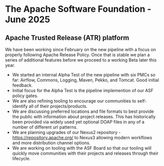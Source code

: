 # The Apache Software Foundation - June 2025

## Apache Trusted Release (ATR) platform

We have been working since February on the new pipeline with a focus on properly following Apache Release Policy. Once that is stable we plan a series of additional features before we proceed to a working Beta later this year.

- We started an internal Alpha Test of the new pipeline with six PMCs so far: Airflow, Commons, Logging, Maven, Pekko, and Tomcat. Good initial feedback.
- Initial focus for the Alpha Test is the pipeline implemention of our ASF policy gates.
- We are also refining tooling to encourage our communities to self-identify all of their projects/products.
- We are discussing preferred locations and file formats to best provide the public with information about project releases. This has historically been provided via widely used yet optional DOAP files in any of a number of different url patterns.
- We are planning upgrades of our Nexus2 repository - https://repository.apache.org/ to Nexus3 allowing modern workflows and more distribution channel options.
- We are working on tooling with the ASF Board so that our tooling will quickly move communities with their projects and releases through their lifecycle.
